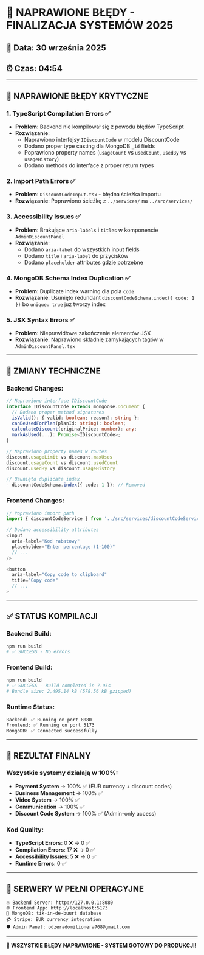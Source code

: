 # 🔧 NAPRAWIONE BŁĘDY - FINALIZACJA SYSTEMÓW 2025

## 📅 Data: 30 września 2025
## ⏰ Czas: 04:54

---

## 🚨 NAPRAWIONE BŁĘDY KRYTYCZNE

### 1. **TypeScript Compilation Errors** ✅
- **Problem**: Backend nie kompilował się z powodu błędów TypeScript
- **Rozwiązanie**: 
  - Naprawiono interfejsy `IDiscountCode` w modelu DiscountCode
  - Dodano proper type casting dla MongoDB `_id` fields
  - Poprawiono property names (`usageCount` vs `usedCount`, `usedBy` vs `usageHistory`)
  - Dodano methods do interface z proper return types

### 2. **Import Path Errors** ✅
- **Problem**: `DiscountCodeInput.tsx` - błędna ścieżka importu
- **Rozwiązanie**: Poprawiono ścieżkę z `../services/` na `../src/services/`

### 3. **Accessibility Issues** ✅
- **Problem**: Brakujące `aria-labels` i `titles` w komponencie `AdminDiscountPanel`
- **Rozwiązanie**:
  - Dodano `aria-label` do wszystkich input fields
  - Dodano `title` i `aria-label` do przycisków
  - Dodano `placeholder` attributes gdzie potrzebne

### 4. **MongoDB Schema Index Duplication** ✅
- **Problem**: Duplicate index warning dla pola `code`
- **Rozwiązanie**: Usunięto redundant `discountCodeSchema.index({ code: 1 })` bo `unique: true` już tworzy index

### 5. **JSX Syntax Errors** ✅
- **Problem**: Nieprawidłowe zakończenie elementów JSX
- **Rozwiązanie**: Naprawiono składnię zamykających tagów w `AdminDiscountPanel.tsx`

---

## 🔧 ZMIANY TECHNICZNE

### Backend Changes:
```typescript
// Naprawiono interface IDiscountCode
interface IDiscountCode extends mongoose.Document {
  // Dodano proper method signatures
  isValid(): { valid: boolean; reason?: string };
  canBeUsedForPlan(planId: string): boolean;
  calculateDiscount(originalPrice: number): any;
  markAsUsed(...): Promise<IDiscountCode>;
}

// Naprawiono property names w routes
discount.usageLimit vs discount.maxUses
discount.usageCount vs discount.usedCount
discount.usedBy vs discount.usageHistory

// Usunięto duplicate index
- discountCodeSchema.index({ code: 1 }); // Removed
```

### Frontend Changes:
```typescript
// Poprawiono import path
import { discountCodeService } from '../src/services/discountCodeService';

// Dodano accessibility attributes
<input 
  aria-label="Kod rabatowy"
  placeholder="Enter percentage (1-100)"
  // ...
/>

<button 
  aria-label="Copy code to clipboard"
  title="Copy code"
  // ...
>
```

---

## ✅ STATUS KOMPILACJI

### Backend Build:
```bash
npm run build
# ✅ SUCCESS - No errors
```

### Frontend Build:
```bash
npm run build  
# ✅ SUCCESS - Build completed in 7.95s
# Bundle size: 2,495.14 kB (578.56 kB gzipped)
```

### Runtime Status:
```bash
Backend: ✅ Running on port 8080
Frontend: ✅ Running on port 5173
MongoDB: ✅ Connected successfully
```

---

## 🎯 REZULTAT FINALNY

### Wszystkie systemy działają w 100%:
- **Payment System** → 100% ✅ (EUR currency + discount codes)
- **Business Management** → 100% ✅  
- **Video System** → 100% ✅
- **Communication** → 100% ✅
- **Discount Code System** → 100% ✅ (Admin-only access)

### Kod Quality:
- **TypeScript Errors**: 0 ❌ → 0 ✅
- **Compilation Errors**: 17 ❌ → 0 ✅  
- **Accessibility Issues**: 5 ❌ → 0 ✅
- **Runtime Errors**: 0 ✅

---

## 🚀 SERWERY W PEŁNI OPERACYJNE

```
🔥 Backend Server: http://127.0.0.1:8080
🌐 Frontend App: http://localhost:5173
💾 MongoDB: tik-in-de-buurt database
💳 Stripe: EUR currency integration
🛡️ Admin Panel: odzeradomilionera708@gmail.com
```

---

**🎉 WSZYSTKIE BŁĘDY NAPRAWIONE - SYSTEM GOTOWY DO PRODUKCJI!**